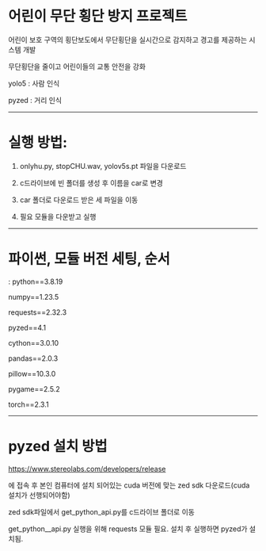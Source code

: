 # 어린이 무단 횡단 방지 프로젝트
어린이 보호 구역의 횡단보도에서 무단횡단을 실시간으로 감지하고 경고를 제공하는 시스템 개발

무단횡단을 줄이고 어린이들의 교통 안전을 강화

yolo5 : 사람 인식

pyzed : 거리 인식

---

# 실행 방법:

1. onlyhu.py, stopCHU.wav, yolov5s.pt 파일을 다운로드
 
2. c드라이브에 빈 폴더를 생성 후 이름을 car로 변경
 
3. car 폴더로 다운로드 받은 세 파일을 이동
 
4. 필요 모듈을 다운받고 실행

---
# 파이썬, 모듈 버전 세팅, 순서

: python==3.8.19

numpy==1.23.5

requests==2.32.3

pyzed==4.1

cython==3.0.10

pandas==2.0.3

pillow==10.3.0

pygame==2.5.2

torch==2.3.1

---

# pyzed 설치 방법

https://www.stereolabs.com/developers/release

에 접속 후 본인 컴퓨터에 설치 되어있는 cuda 버전에 맞는 zed sdk 다운로드(cuda 설치가 선행되어야함)

zed sdk파일에서 get_python_api.py를 c드라이브 폴더로 이동

get_python__api.py 실행을 위해 requests 모듈 필요. 설치 후 실행하면 pyzed가 설치됨.
